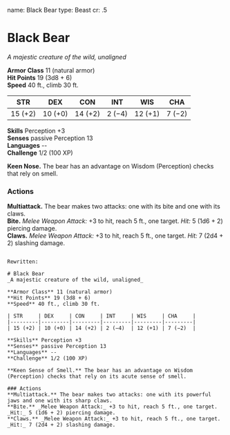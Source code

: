 name: Black Bear
type: Beast
cr: .5

# Black Bear 
_A majestic creature of the wild, unaligned_

**Armor Class** 11 (natural armor)    
**Hit Points** 19 (3d8 + 6)    
**Speed** 40 ft., climb 30 ft.

| STR     | DEX     | CON     | INT     | WIS     | CHA     |
|---------|---------|---------|---------|---------|---------|
| 15 (+2) | 10 (+0) | 14 (+2) | 2 (−4)  | 12 (+1) | 7 (−2)  |    

**Skills** Perception +3    
**Senses** passive Perception 13    
**Languages** --    
**Challenge** 1/2 (100 XP) 

**Keen Nose.** The bear has an advantage on Wisdom (Perception) checks that rely on smell. 

### Actions 
**Multiattack.** The bear makes two attacks: one with its bite and one with its claws.    
**Bite.** _Melee Weapon Attack:_ +3 to hit, reach 5 ft., one target. _Hit:_ 5 (1d6 + 2) piercing damage.    
**Claws.** _Melee Weapon Attack:_ +3 to hit, reach 5 ft., one target. _Hit:_ 7 (2d4 + 2) slashing damage. 
```

Rewritten:

# Black Bear 
_A majestic creature of the wild, unaligned_

**Armor Class** 11 (natural armor)    
**Hit Points** 19 (3d8 + 6)    
**Speed** 40 ft., climb 30 ft.

| STR     | DEX     | CON     | INT     | WIS     | CHA     |
|---------|---------|---------|---------|---------|---------|
| 15 (+2) | 10 (+0) | 14 (+2) | 2 (−4)  | 12 (+1) | 7 (−2)  |    

**Skills** Perception +3    
**Senses** passive Perception 13    
**Languages** --    
**Challenge** 1/2 (100 XP) 

**Keen Sense of Smell.** The bear has an advantage on Wisdom (Perception) checks that rely on its acute sense of smell. 

### Actions 
**Multiattack.** The bear makes two attacks: one with its powerful jaws and one with its sharp claws.    
**Bite.** _Melee Weapon Attack:_ +3 to hit, reach 5 ft., one target. _Hit:_ 5 (1d6 + 2) piercing damage.    
**Claws.** _Melee Weapon Attack:_ +3 to hit, reach 5 ft., one target. _Hit:_ 7 (2d4 + 2) slashing damage.